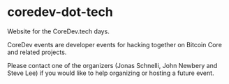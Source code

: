 # coredev-dot-tech

Website for the CoreDev.tech days.

CoreDev events are developer events for hacking together on Bitcoin Core and
related projects.

Please contact one of the organizers (Jonas Schnelli, John Newbery and Steve
Lee) if you would like to help organizing or hosting a future event.
